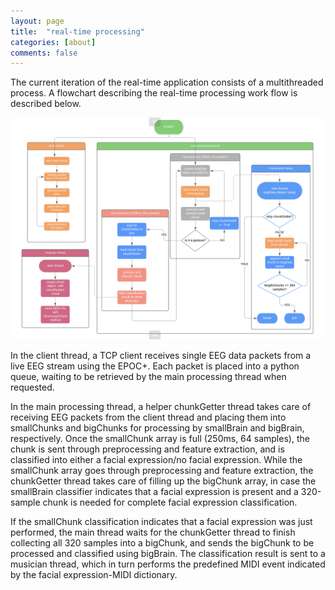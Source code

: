 ```yaml
---
layout: page
title:  "real-time processing"
categories: [about]
comments: false
---
```

The current iteration of the real-time application consists of a multithreaded process. A flowchart describing the real-time processing work flow is described below.

![img](../img/realTimeFlowChart.png)

In the client thread, a TCP client receives single EEG data packets from a live EEG stream using the EPOC+. Each packet is placed into a python queue, waiting to be retrieved by the main processing thread when requested.

In the main processing thread, a helper chunkGetter thread takes care of receiving EEG packets from the client thread and placing them into smallChunks and bigChunks for processing by smallBrain and bigBrain, respectively. Once the smallChunk array is full (250ms, 64 samples), the chunk is sent through preprocessing and feature extraction, and is classified into either a facial expression/no facial expression. While the smallChunk array goes through preprocessing and feature extraction, the chunkGetter thread takes care of filling up the bigChunk array, in case the smallBrain classifier indicates that a facial expression is present and a 320-sample chunk is needed for complete facial expression classification.

If the smallChunk classification indicates that a facial expression was just performed, the main thread waits for the chunkGetter thread to finish collecting all 320 samples into a bigChunk, and sends the bigChunk to be processed and classified using bigBrain. The classification result is sent to a musician thread, which in turn performs the predefined MIDI event indicated by the facial expression-MIDI dictionary.
